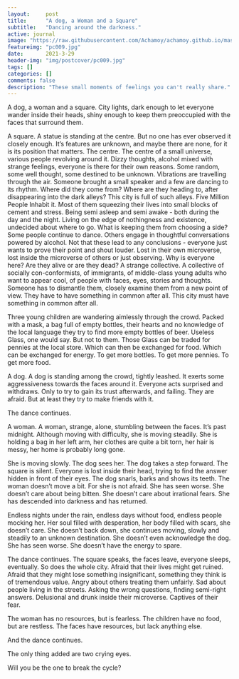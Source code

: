 ```yaml
---
layout:     post
title:      "A dog, a Woman and a Square"
subtitle:   "Dancing around the darkness."
active: journal
image: "https://raw.githubusercontent.com/Achamoy/achamoy.github.io/master/img/postcover/pc009.jpg"
featureimg: "pc009.jpg"
date:       2021-3-29
header-img: "img/postcover/pc009.jpg"
tags: []
categories: []
comments: false
description: "These small moments of feelings you can't really share."
---
```



A dog, a woman and a square. City lights, dark enough to let everyone wander inside their heads, shiny enough to keep them preoccupied with the faces that surround them.

A square. A statue is standing at the centre. But no one has ever observed it closely enough. It’s features are unknown, and maybe there are none, for it is its position that matters.
The centre. The centre of a small universe, various people revolving around it. Dizzy thoughts, alcohol mixed with strange feelings, everyone is there for their own reasons. Some random, some well thought, some destined to be unknown.
Vibrations are travelling through the air. Someone brought a small speaker and a few are dancing to its rhythm. Where did they come from? Where are they heading to, after disappearing into the dark alleys?
This city is full of such alleys. Five Million People Inhabit it. Most of them squeezing their lives into small blocks of cement and stress. Being semi asleep and semi awake - both during the day and the night. Living on the edge of nothingness and existence, undecided about where to go. What is keeping them from choosing a side?
Some people continue to dance. Others engage in thoughtful conversations powered by alcohol. Not that these lead to any conclusions - everyone just wants to prove their point and shout louder. Lost in their own microverse, lost inside the microverse of others or just observing. Why is everyone here? Are they alive or are they dead?
A strange collective. A collective of socially con-conformists, of immigrants, of middle-class young adults who want to appear cool, of people with faces, eyes, stories and thoughts.
Someone has to dismantle them, closely examine them from a new point of view. They have to have something in common after all. This city must have something in common after all.

Three young children are wandering aimlessly through the crowd. Packed with a mask, a bag full of empty bottles, their hearts and no knowledge of the local language they try to find more empty bottles of beer. Useless Glass, one would say. But not to them. Those Glass can be traded for pennies at the local store. Which can then be exchanged for food. Which can be exchanged for energy. To get more bottles. To get more pennies. To get more food.

A dog. A dog is standing among the crowd, tightly leashed. It exerts some aggressiveness towards the faces around it. Everyone acts surprised and withdraws. Only to try to gain its trust afterwards, and failing. They are afraid. But at least they try to make friends with it.

The dance continues. 

A woman. A woman, strange, alone, stumbling between the faces. It’s past midnight. Although moving with difficulty, she is moving steadily. She is holding a bag in her left arm, her clothes are quite a bit torn, her hair is messy, her home is probably long gone.

She is moving slowly. The dog sees her. The dog takes a step forward. The square is silent. Everyone is lost inside their head, trying to find the answer hidden in front of their eyes. The dog snarls, barks and shows its teeth.
The woman doesn’t move a bit. For she is not afraid. She has seen worse. She doesn’t care about being bitten. She doesn’t care about irrational fears. She has descended into darkness and has returned.

Endless nights under the rain, endless days without food, endless people mocking her. Her soul filled with desperation, her body filled with scars, she doesn’t care. She doesn’t back down, she continues moving, slowly and steadily to an unknown destination. She doesn’t even acknowledge the dog. She has seen worse. She doesn’t have the energy to spare.

The dance continues. The square speaks, the faces leave, everyone sleeps, eventually. So does the whole city. Afraid that their lives might get ruined. Afraid that they might lose something insignificant, something they think is of tremendous value. Angry about others treating them unfairly. Sad about people living in the streets. Asking the wrong questions, finding semi-right answers. Delusional and drunk inside their microverse. Captives of their fear.

The woman has no resources, but is fearless. The children have no food, but are restless. The faces have resources, but lack anything else.

And the dance continues.

The only thing added are two crying eyes.

Will you be the one to break the cycle?

